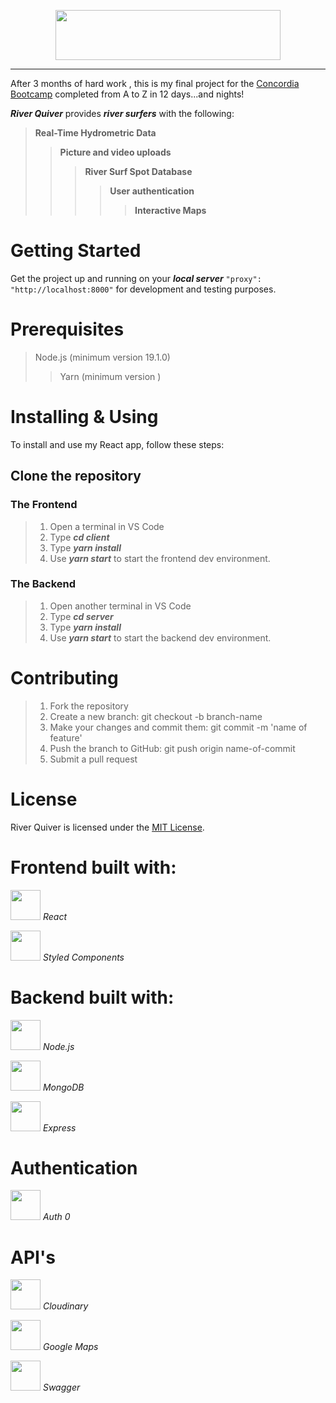 <p align="center"> 
<a href="https://github.com/Erez-Michael/River-Quiver" target="_blank" rel="noreferrer"><img width="360px" height='80px'src="https://res.cloudinary.com/dhcrarc6f/image/upload/v1676682152/RQ_jhwt6s.png"/></a>
</p>

---

After 3 months of hard work , this is my final project for the [Concordia Bootcamp](https://concordiabootcamps.ca/courses/web-development-full-time/) completed from A to Z in 12 days...and nights! 

***River Quiver*** provides ***river surfers*** with the following:

>**Real-Time Hydrometric Data**
>>**Picture and video uploads**
>>>**River Surf Spot Database**
>>>>**User authentication**
>>>>>**Interactive Maps**



# Getting Started
Get the project up and running on your ***local server*** `"proxy": "http://localhost:8000"` for development and testing purposes.

# Prerequisites

> Node.js (minimum version 19.1.0) 
>> Yarn (minimum version )

# Installing & Using

To install and use my React app, follow these steps:

## Clone the repository

### The Frontend

>1. Open a terminal in VS Code
>2. Type ***cd client***
>3. Type ***yarn install***
>4. Use ***yarn start*** to start the frontend dev environment.

### The Backend

>1. Open another terminal in VS Code
>2. Type ***cd server***
>3. Type ***yarn install***
>4. Use ***yarn start*** to start the backend dev environment.

# Contributing

>1.  Fork the repository
>2. Create a new branch: git checkout -b branch-name
>3. Make your changes and commit them: git commit -m 'name of feature'
>4. Push the branch to GitHub: git push origin name-of-commit
>5. Submit a pull request 

# License
River Quiver is licensed under the [MIT License](https://opensource.org/license/mit/).

# Frontend built with: 
<a href="https://reactjs.org/" target="_blank" rel="noreferrer"><img width="48px" height='48px' src="https://res.cloudinary.com/dcfqlsnzh/image/upload/v1673462819/readme-icons/mgyv3zsxcgkaxh26h5m3.svg"/></a>  _React_ 

<a href="https://styled-components.com/" target="_blank" rel="noreferrer"><img width="48px" height='48px' src="https://res.cloudinary.com/dhcrarc6f/image/upload/v1676684073/sc_pj5a7h.png"/></a> _Styled Components_

# Backend built with: 
<a href="https://nodejs.org/en/" target="_blank" rel="noreferrer"><img width="48px" height='48px' src="https://res.cloudinary.com/dhcrarc6f/image/upload/v1676684402/node-js_oc97cm.svg"/></a> _Node.js_

<a href="https://www.mongodb.com/" target="_blank" rel="noreferrer"><img width="48px" height='48px' src="https://res.cloudinary.com/dhcrarc6f/image/upload/v1676684662/mongodb_1_luhtqs.svg"/></a> _MongoDB_

<a href="https://expressjs.com/" target="_blank" rel="noreferrer"><img width="48px" height='48px' src="https://res.cloudinary.com/dhcrarc6f/image/upload/v1676684986/pngfind.com-pc-master-race-png-1363736_muapjm.png"/></a> _Express_

# Authentication
<a href="https://auth0.com//" target="_blank" rel="noreferrer"><img width="48px" height='48px' src="https://res.cloudinary.com/dhcrarc6f/image/upload/v1676684224/auth0-svgrepo-com_mhdcqi.svg"/></a> _Auth 0_

# API's
<a href="https://cloudinary.com/" target="_blank" rel="noreferrer"><img width="48px" height='48px' src="https://res.cloudinary.com/dhcrarc6f/image/upload/v1676685174/cloudinary-2_tiluzh.svg"/></a>
_Cloudinary_

<a href="https://developers.google.com/maps" target="_blank" rel="noreferrer"><img width="48px" height='48px' src="https://res.cloudinary.com/dhcrarc6f/image/upload/v1676683503/google_maps-icon_q9ytye.svg"/></a> _Google Maps_

<a href="https://swagger.io/" target="_blank" rel="noreferrer"><img width="48px" height='48px' src="https://res.cloudinary.com/dhcrarc6f/image/upload/v1676685259/swagger_rha641.svg"/></a> _Swagger_


